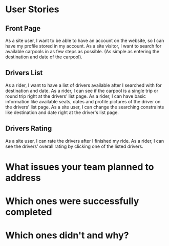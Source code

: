 # User Stories

## Front Page

As a site user, I want to be able to have an account on the website, so I can have my profile stored in my account.
As a site visitor, I want to search for available carpools in as few steps as possible. (As simple as entering the destination and date of the carpool).

## Drivers List

As a rider, I want to have a list of drivers available after I searched with for destination and date.
As a rider, I can see if the carpool is a single trip or round trip right at the drivers’ list page.
As a rider, I can have basic information like available seats, dates and profile pictures of the driver on the drivers' list page.
As a site user, I can change the searching constraints like destination and date right at the driver's list page.

## Drivers Rating

As a site user, I can rate the drivers after I finished my ride.
As a rider, I can see the drivers’ overall rating by clicking one of the listed drivers. 

# What issues your team planned to address

# Which ones were successfully completed

# Which ones didn't and why?